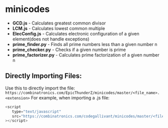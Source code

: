 # minicodes
* **GCD.js** - Calculates greatest common divisor
* **LCM.js** - Calculates lowest common multiple
* **ElecConfig.js** - Calculates electronic configuration of a given element(does not handle exceptions)
* **prime_finder.py** - Finds all prime numbers less than a given number n
* **prime_checker.py** - Checks if a given number is prime
* **prime_factorizer.py** - Calculates prime factorization of a given number n


## Directly Importing Files:
Use this to directly import the file: 
`https://combinatronics.com/EpicThunderZ/minicodes/master/<file_name>.<extension>`
For example, when importing a .js file:
```javascript
<script
   type="text/javascript"
   src="https://combinatronics.com/codegallivant/minicodes/master/<file_name>.js"
></script>
```
